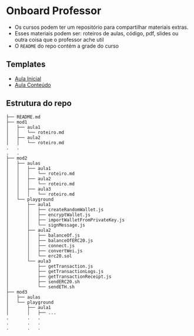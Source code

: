 # Onboard Professor

- Os cursos podem ter um repositório para compartilhar materiais extras.
- Esses materiais podem ser: roteiros de aulas, código, pdf, slides ou outra coisa que o professor ache util
- O `README` do repo contém a grade do curso

## Templates

- [Aula Inicial](./aula1.md)
- [Aula Conteúdo](./aula-template.md)

## Estrutura do repo

```
├── README.md
├── mod1
│   ├── aula1
│   │   └── roteiro.md
│   ├── aula2
│   │   └── roteiro.md
.   .
.   .
├── mod2
│   ├── aulas
│   │   ├── aula1
│   │   │   └── roteiro.md
│   │   ├── aula2
│   │   │   └── roteiro.md
│   │   ├── aula3
│   │   │   └── roteiro.md
│   └── playground
│       ├── aula1
│       │   ├── createRandomWallet.js
│       │   ├── encryptWallet.js
│       │   ├── importWalletFromPrivateKey.js
│       │   └── signMessage.js
│       ├── aula2
│       │   ├── balanceOf.js
│       │   ├── balanceOfERC20.js
│       │   ├── connect.js
│       │   ├── convertWei.js
│       │   └── erc20.sol
│       └── aula3
│           ├── getTransaction.js
│           ├── getTransactionLogs.js
│           ├── getTransactionReceipt.js
│           ├── sendERC20.sh
│           └── sendETH.sh
├── mod3
│   ├── aulas
│   └── playground
│       ├── aula1
│       │   ├── ...
.       .   .
.       .   .
.       .   .
```
